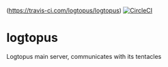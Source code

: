 (https://travis-ci.com/logtopus/logtopus) [![CircleCI](https://circleci.com/gh/logtopus/logtopus.svg?style=svg)](https://circleci.com/gh/logtopus/logtopus)

# logtopus
Logtopus main server, communicates with its tentacles
